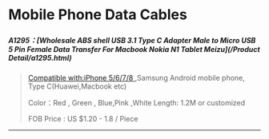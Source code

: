 # Mobile Phone Data Cables

##### 

##### **A1295：**[Wholesale ABS shell USB 3.1 Type C Adapter Male to Micro USB 5 Pin Female Data Transfer For Macbook Nokia N1 Tablet Meizu](/Product Detail/a1295.html)

> [Compatible with:iPhone 5/6/7/8 ](/chapter1/company-profile.md),Samsung Android mobile phone, Type C\(Huawei,Macbook etc\)
>
> Color：Red , Green , Blue,Pink ,White      Length: 1.2M or customized
>
> FOB Price : US $1.20 - 1.8 / Piece

---



